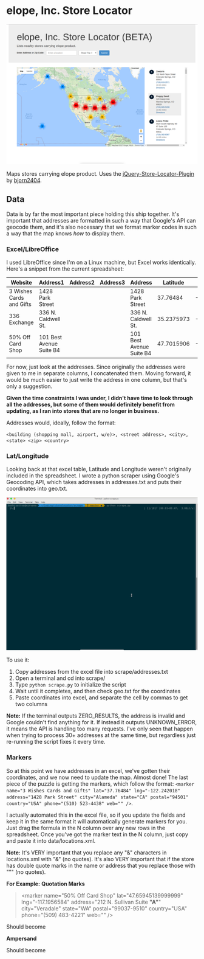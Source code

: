 # elope, Inc. Store Locator
![alt text](https://github.com/SebastianLloret/storelocator/blob/master/maintenance/img/0.png "Distribution Map")

Maps stores carrying elope product. Uses the [jQuery-Store-Locator-Plugin](https://github.com/bjorn2404/jQuery-Store-Locator-Plugin) by [bjorn2404](https://github.com/bjorn2404).

## Data
Data is by far the most important piece holding this ship together. It's important that addresses are formatted in such a way that Google's API can geocode them, and it's also necessary that we format marker codes in such a way that the map knows _how_ to display them.

### Excel/LibreOffice
I used LibreOffice since I'm on a Linux machine, but Excel works identically. Here's a snippet from the current spreadsheet:

| Website                  | Address1                 | Address2 | Address3 | Address                  | Latitude   | Longitude          | City          | State | Zip   | Country | Phone          | Website |
|--------------------------|--------------------------|----------|----------|--------------------------|------------|--------------------|---------------|-------|-------|---------|----------------|---------|
| 3 Wishes Cards and Gifts | 1428 Park Street         |          |          | 1428 Park Street         | 37.76484   | -122.242018        | Alameda       | CA    | 94501 | USA     | (510) 523-4438 |         |
| 336 Exchange             | 336 N. Caldwell St.      |          |          | 336 N. Caldwell St.      | 35.2375973 | -82.73251739999999 | Brevard       | NC    | 28712 | USA     | (828) 883-4645 |         |
| 50% Off Card Shop        | 101 Best Avenue Suite B4 |          |          | 101 Best Avenue Suite B4 | 47.7015906 | -116.7838528       | Coeur D Alene | ID    | 83814 | USA     | (509) 483-4221 |         |

For now, just look at the addresses. Since originally the addresses were given to me in separate columns, I concatenated them. Moving forward, it would be much easier to just write the address in one column, but that's only a suggestion.

**Given the time constraints I was under, I didn't have time to look through all the addresses, but some of them would definitely benefit from updating, as I ran into stores that are no longer in business.**

Addresses would, ideally, follow the format:
```
<building (shopping mall, airport, w/e)>, <street address>, <city>, <state> <zip> <country>
```

### Lat/Longitude
Looking back at that excel table, Latitude and Longitude weren't originally included in the spreadsheet. I wrote a python scraper using Google's Geocoding API, which takes addresses in addresses.txt and puts their coordinates into geo.txt.

![alt text](https://github.com/SebastianLloret/storelocator/blob/master/maintenance/img/1.png "Scraper.py in action")

To use it:
1. Copy addresses from the excel file into scrape/addresses.txt
2. Open a terminal and cd into scrape/
3. Type `python scrape.py` to initialize the script
4. Wait until it completes, and then check geo.txt for the coordinates
5. Paste coordinates into excel, and separate the cell by commas to get two columns

**Note:** If the terminal outputs ZERO_RESULTS, the address is invalid and Google couldn't find anything for it. If instead it outputs UNKNOWN_ERROR, it means the API is handling too many requests. I've only seen that happen when trying to process 30+ addresses at the same time, but regardless just re-running the script fixes it every time.

### Markers
So at this point we have addresses in an excel, we've gotten their coordinates, and we now need to update the map. Almost done! The last piece of the puzzle is getting the markers, which follow the format: `<marker name="3 Wishes Cards and Gifts" lat="37.76484" lng="-122.242018" address="1428 Park Street" city="Alameda" state="CA" postal="94501" country="USA" phone="(510) 523-4438" web="" />`.

I actually automated this in the excel file, so if you update the fields and keep it in the same format it will automatically generate markers for you. Just drag the formula in the N column over any new rows in the spreadsheet. Once you've got the marker text in the N column, just copy and paste it into data/locations.xml.

**Note:** It's VERY important that you replace any "&" characters in locations.xml with "&amp;" (no quotes). It's also VERY important that if the store has double quote marks in the name or address that you replace those with "&quot;" (no quotes).

**For Example:**
**Quotation Marks**
> <marker name="50% Off Card Shop" lat="47.65945139999999" lng="-117.1956584" address="212 N. Sullivan Suite
> **"A"**" city="Veradale" state="WA" postal="99037-9510" country="USA" phone="(509) 483-4221" web="" />

Should become

> <marker name="50% Off Card Shop" lat="47.65945139999999" lng="-117.1956584" address="212 N. Sullivan Suite
> **&quot;A&quot;**" city="Veradale" state="WA" postal="99037-9510" country="USA" phone="(509) 483-4221" web="" />

**Ampersand**
> <marker name="A **&** H Rentals" lat="33.9152184" lng="-117.4622948" address="10241 Hole Avenue" city="Riverside" state="CA" postal="92503" country="USA" phone="(951) 689-0707" web="" />

Should become

> <marker name="A **&amp;** H Rentals" lat="33.9152184" lng="-117.4622948" address="10241 Hole Avenue" city="Riverside" state="CA" postal="92503" country="USA" phone="(951) 689-0707" web="" />
